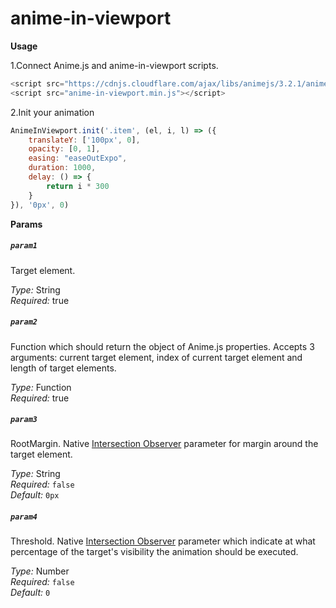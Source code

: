 # anime-in-viewport

**Usage**

1.Connect Anime.js and anime-in-viewport scripts.

```js 
<script src="https://cdnjs.cloudflare.com/ajax/libs/animejs/3.2.1/anime.min.js" integrity="sha512-z4OUqw38qNLpn1libAN9BsoDx6nbNFio5lA6CuTp9NlK83b89hgyCVq+N5FdBJptINztxn1Z3SaKSKUS5UP60Q==" crossorigin="anonymous" referrerpolicy="no-referrer"></script>
<script src="anime-in-viewport.min.js"></script>
```

2.Init your animation

```js
AnimeInViewport.init('.item', (el, i, l) => ({
    translateY: ['100px', 0],
    opacity: [0, 1],
    easing: "easeOutExpo",
    duration: 1000,
    delay: () => {
        return i * 300
    }
}), '0px', 0)
```
     
**Params**

##### `param1`
Target element.

*Type:* String  
*Required:* true

##### `param2`
Function which should return the object of Anime.js properties. Accepts 3 arguments: current target element, index of current target element and length of target elements. 

*Type:* Function  
*Required:* true

##### `param3`
RootMargin. Native [Intersection Observer](https://developer.mozilla.org/en-US/docs/Web/API/Intersection_Observer_API) parameter for margin around the target element.

*Type:* String   
*Required:* `false`  
*Default:* `0px`  

##### `param4`
Threshold. Native [Intersection Observer](https://developer.mozilla.org/en-US/docs/Web/API/Intersection_Observer_API) parameter which indicate at what percentage of the target's visibility the animation should be executed.

*Type:* Number   
*Required:* `false`  
*Default:* `0`  
